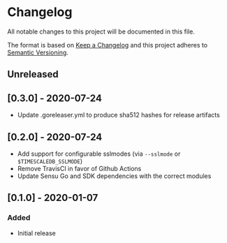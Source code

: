# Changelog
All notable changes to this project will be documented in this file.

The format is based on [Keep a Changelog](http://keepachangelog.com/en/1.0.0/)
and this project adheres to [Semantic Versioning](http://semver.org/spec/v2.0.0.html).

## Unreleased

## [0.3.0] - 2020-07-24 

- Update .goreleaser.yml to produce sha512 hashes for release artifacts 

## [0.2.0] - 2020-07-24

- Add support for configurable sslmodes (via `--sslmode` or `$TIMESCALEDB_SSLMODE`)
- Remove TravisCI in favor of Github Actions
- Update Sensu Go and SDK dependencies with the correct modules

## [0.1.0] - 2020-01-07

### Added
- Initial release
